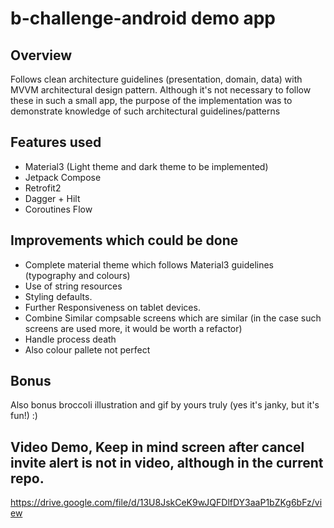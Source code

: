 # b-challenge-android demo app
## Overview
Follows clean architecture guidelines (presentation, domain, data) with
MVVM architectural design pattern.
Although it's not necessary to follow these in such a small app,
the purpose of the implementation was to demonstrate knowledge of such architectural guidelines/patterns

## Features used
- Material3 (Light theme and dark theme to be implemented)
- Jetpack Compose
- Retrofit2
- Dagger + Hilt
- Coroutines Flow

## Improvements which could be done
- Complete material theme which follows Material3 guidelines (typography and colours)
- Use of string resources
- Styling defaults.
- Further Responsiveness on tablet devices.
- Combine Similar compsable screens which are similar (in the case such screens are used more, it would be worth a refactor)
- Handle process death
- Also colour pallete not perfect

## Bonus
Also bonus broccoli illustration and gif by yours truly (yes it's janky, but it's fun!)  :)

## Video Demo, Keep in mind screen after cancel invite alert is not in video, although in the current repo.
https://drive.google.com/file/d/13U8JskCeK9wJQFDlfDY3aaP1bZKg6bFz/view
